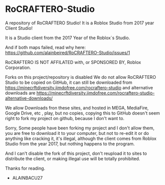 # RoCRAFTERO-Studio
A repository of RoCRAFTERO Studio! It is a Roblox Studio  from 2017 year Client Studio!


It is a Studio client from the 2017 Year of the Roblox`s Studio.

And if both maps failed, read why here: https://github.com/alainbeired/RoCRAFTERO-Studio/issues/1

RoCRAFTERO IS NOT AFFILATED with, or SPONSORED BY, Roblox Corporation.


Forks on this project/repository is disabled We do not allow RoCRAFTERO Studio to be copied on GitHub, it can still be downloaded from https://minecrftdiversity.jimdofree.com/rocraftero-studio and alternative downloads are https://minecrftdiversity.jimdofree.com/rocraftero-studio-alternative-downloads/

We allow Downloads fron these sites, and hosted in MEGA, MediaFire, Google Drive, etc , play, but no copies, copying this to GitHub doesn't seem right to fork my project on github, because I don't want to.



Sorry, Some people have been forking my project and I don't allow them, you are free to download it to your computer, but not to re-edit it or do anything like cracking it, it's illegal, although the client comes from Roblox Studio from the year 2017, but nothing happens to the program.

And I can't disable the fork of this project, don't reupload it to sites to distribute the client, or making illegal use will be totally prohibited.

Thanks for reading.


- ALAINBACU27
